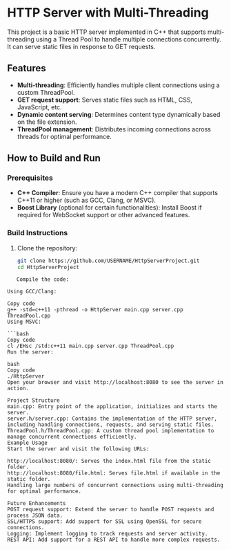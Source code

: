 # HTTP Server with Multi-Threading

This project is a basic HTTP server implemented in C++ that supports multi-threading using a Thread Pool to handle multiple connections concurrently. It can serve static files in response to GET requests.

## Features
- **Multi-threading**: Efficiently handles multiple client connections using a custom ThreadPool.
- **GET request support**: Serves static files such as HTML, CSS, JavaScript, etc.
- **Dynamic content serving**: Determines content type dynamically based on the file extension.
- **ThreadPool management**: Distributes incoming connections across threads for optimal performance.

## How to Build and Run

### Prerequisites
- **C++ Compiler**: Ensure you have a modern C++ compiler that supports C++11 or higher (such as GCC, Clang, or MSVC).
- **Boost Library** (optional for certain functionalities): Install Boost if required for WebSocket support or other advanced features.

### Build Instructions

1. Clone the repository:
   ```bash
   git clone https://github.com/USERNAME/HttpServerProject.git
   cd HttpServerProject
```
   Compile the code:

Using GCC/Clang:

Copy code
g++ -std=c++11 -pthread -o HttpServer main.cpp server.cpp ThreadPool.cpp
Using MSVC:

```bash
Copy code
cl /EHsc /std:c++11 main.cpp server.cpp ThreadPool.cpp
Run the server:

bash
Copy code
./HttpServer
Open your browser and visit http://localhost:8080 to see the server in action.

Project Structure
main.cpp: Entry point of the application, initializes and starts the server.
server.h/server.cpp: Contains the implementation of the HTTP server, including handling connections, requests, and serving static files.
ThreadPool.h/ThreadPool.cpp: A custom thread pool implementation to manage concurrent connections efficiently.
Example Usage
Start the server and visit the following URLs:

http://localhost:8080/: Serves the index.html file from the static folder.
http://localhost:8080/file.html: Serves file.html if available in the static folder.
Handling large numbers of concurrent connections using multi-threading for optimal performance.

Future Enhancements
POST request support: Extend the server to handle POST requests and process JSON data.
SSL/HTTPS support: Add support for SSL using OpenSSL for secure connections.
Logging: Implement logging to track requests and server activity.
REST API: Add support for a REST API to handle more complex requests.

